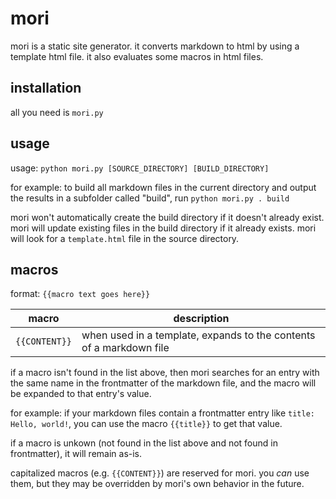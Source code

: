 # mori

mori is a static site generator.
it converts markdown to html by using a template html file.
it also evaluates some macros in html files.

## installation

all you need is `mori.py`

## usage

usage: `python mori.py [SOURCE_DIRECTORY] [BUILD_DIRECTORY]`

for example:
to build all markdown files in the current directory
and output the results in a subfolder called "build", run
`python mori.py . build`

mori won't automatically create the build directory if it doesn't already exist.
mori will update existing files in the build directory if it already exists.
mori will look for a `template.html` file in the source directory.

## macros

format: `{{macro text goes here}}`

| macro | description |
|-------|-------------|
| `{{CONTENT}}` | when used in a template, expands to the contents of a markdown file |

if a macro isn't found in the list above,
then mori searches for an entry with the same name
in the frontmatter of the markdown file,
and the macro will be expanded to that entry's value.

for example:
if your markdown files contain a frontmatter entry like `title: Hello, world!`,
you can use the macro `{{title}}` to get that value.

if a macro is unkown (not found in the list above and not found in frontmatter),
it will remain as-is.

capitalized macros (e.g. `{{CONTENT}}`) are reserved for mori.
you *can* use them, but they may be overridden by mori's own behavior
in the future.
